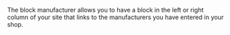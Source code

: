 The block manufacturer allows you to have a block in the left or right column of your site that links to the manufacturers you have entered in your shop.